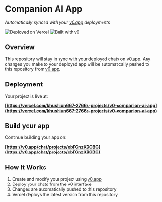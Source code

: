 # Companion AI App

*Automatically synced with your [v0.app](https://v0.app) deployments*

[![Deployed on Vercel](https://img.shields.io/badge/Deployed%20on-Vercel-black?style=for-the-badge&logo=vercel)](https://vercel.com/khushiun667-2766s-projects/v0-companion-ai-app)
[![Built with v0](https://img.shields.io/badge/Built%20with-v0.app-black?style=for-the-badge)](https://v0.app/chat/projects/ebFGnzKXCBG)

## Overview

This repository will stay in sync with your deployed chats on [v0.app](https://v0.app).
Any changes you make to your deployed app will be automatically pushed to this repository from [v0.app](https://v0.app).

## Deployment

Your project is live at:

**[https://vercel.com/khushiun667-2766s-projects/v0-companion-ai-app](https://vercel.com/khushiun667-2766s-projects/v0-companion-ai-app)**

## Build your app

Continue building your app on:

**[https://v0.app/chat/projects/ebFGnzKXCBG](https://v0.app/chat/projects/ebFGnzKXCBG)**

## How It Works

1. Create and modify your project using [v0.app](https://v0.app)
2. Deploy your chats from the v0 interface
3. Changes are automatically pushed to this repository
4. Vercel deploys the latest version from this repository